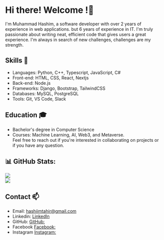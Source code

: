 # Hi there! Welcome !👋
I'm Muhammad Hashim, a software developer with over 2 years of experience in web applications. but 6 years of experience in IT. I'm truly passionate about writing neat, efficient code that gives users a great experience. I'm always in search of new challenges, challenges are my strength.
## Skills 🚀
* Languages: Python, C++, Typescript, JavaScript, C#
* Front-end: HTML, CSS, React, Nextjs
* Back-end: Node.js
* Frameworks: Django, Bootstrap, TailwindCSS
* Databases: MySQL, PostgreSQL
* Tools: Git, VS Code, Slack

## Education 🎓
* Bachelor's degree in Computer Science
* Courses: Machine Learning, AI, Web3, and Metaverse.
<br>Feel free to reach out if you're interested in collaborating on projects or if you have any question.

## 📊 GitHub Stats:
![](https://github-readme-stats.vercel.app/api?username=HashimThePassionate&theme=dark&hide_border=false&include_all_commits=false&count_private=false)<br/>
![](https://github-readme-streak-stats.herokuapp.com/?user=HashimThePassionate&theme=dark&hide_border=false)<br/>

## Contact 📫
* Email: hashiimtahir@gmail.com
* Linkedin: [LinkedIn](https://www.linkedin.com/in/hashimthepassionate/)
* GitHub: [GitHub:](https://github.com/HashimThePassionate/)
* Facebook [Facebook:](https://www.facebook.com/HashimThePassionate/)
* Instagram [Instagram:](https://www.instagram.com/hashimthepassionate/)
